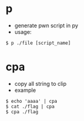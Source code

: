 # p 
 - generate pwn script in py
 - usage:
```
$ p ./file [script_name]
```
# cpa
 - copy all string to clip
 - example
```
$ echo 'aaaa' | cpa 
$ cat ./flag | cpa
$ cpa ./flag
```
